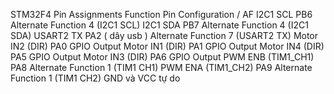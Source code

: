 STM32F4 Pin Assignments
Function	Pin	Configuration / AF
I2C1 SCL	PB6	Alternate Function 4 (I2C1 SCL)
I2C1 SDA	PB7	Alternate Function 4 (I2C1 SDA)
USART2 TX	PA2 ( dây usb )	Alternate Function 7 (USART2 TX)
Motor IN2 (DIR)	PA0	GPIO Output
Motor IN1 (DIR)	PA1	GPIO Output
Motor IN4 (DIR)	PA5	GPIO Output
Motor IN3 (DIR)	PA6	GPIO Output
PWM ENB (TIM1_CH1)	PA8	Alternate Function 1 (TIM1 CH1)
PWM ENA (TIM1_CH2)	PA9	Alternate Function 1 (TIM1 CH2)
GND và VCC tự do

